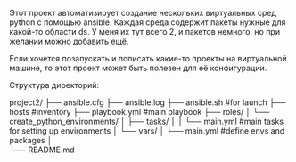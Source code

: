 Этот проект автоматизирует создание нескольких виртуальных сред python с помощью ansible. 
Каждая среда содержит пакеты нужные для какой-то области ds.
У меня их тут всего 2, и пакетов немного, но при желании можно добавить ещё.

Если хочется позапускать и пописать какие-то проекты на виртуальной машине, то этот
проект может быть полезен для её конфигурации.

Структура директорий:

project2/
├── ansible.cfg
├── ansible.log
├── ansible.sh     #for launch 
├── hosts          #inventory
├── playbook.yml   #main playbook 
├── roles/
│    └──  create_python_environments/
│       ├── tasks/
│       │   └── main.yml  #main tasks for setting up environments
│       └── vars/
│           └── main.yml  #define envs and packages 
│             
└── README.md    


